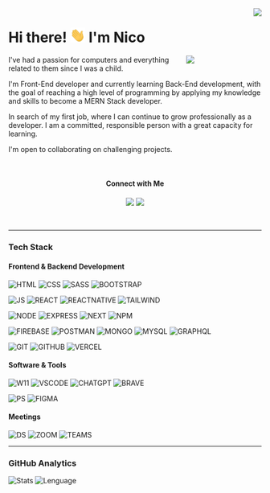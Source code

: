 <img src="https://img.shields.io/github/watchers/nicotvz/nicotvz?style=for-the-badge&logo=github&labelColor=black&color=1A1A1A" align="right">

<h1>Hi there! <img src="https://raw.githubusercontent.com/ABSphreak/ABSphreak/master/gifs/Hi.gif" width="30px"> I'm Nico</h1>

<img src="https://blogger.googleusercontent.com/img/b/R29vZ2xl/AVvXsEjU-9pemys3Z0x6xzxDoKsB3h1b5dKswDSlmDICTJsc8HSM60lO_PhS_oh3TcpKDaYfKWY1geTP4gqyQXrEFGHaZXo7iGwqwePiTRKBahc9eU1dE0mbm2AHoMcBN0U9MiB21hz-II8ITpHz_F_xrKS8f-ML66MCqa5Heq8hDRFOK8AEKC8W8CtpzBf1zA/d/v1-011020-mandalorian-mobile-4k.png" align="right" width="150px"></img>
  
<p>
I've had a passion for computers and everything related to them since I was a child.
 
I'm Front-End developer and currently learning Back-End development, with the goal of reaching a high level of programming by applying my knowledge and skills to become a MERN Stack developer.

  
In search of my first job, where I can continue to grow professionally as a developer. I am a committed, responsible person with a great capacity for learning.
  <br>
  
I'm open to collaborating on challenging projects.
</p>
<br>
<div align="center">
  <h4>Connect with Me</h4>
    <a href="mailto:nicotevez.dev@gmail.com"><img src="https://img.shields.io/badge/e--mail-EA4335?style=for-the-badge&logo=gmail&labelColor=black&color=1A1A1A" align="center"></a>
    <a href="https://www.linkedin.com/in/nicolastevez/"><img src="https://img.shields.io/badge/linkedin-0A66C2?style=for-the-badge&logo=linkedin&labelColor=black&logoColor=0A66C2&color=1A1A1A" align="center"></a>
</div>
<br>
<br>

-----
### Tech Stack
#### Frontend & Backend Development
![HTML](https://img.shields.io/badge/html-E34F26?style=for-the-badge&logo=html5&labelColor=black)
![CSS](https://img.shields.io/badge/css-1572B6?style=for-the-badge&logo=css3&logoColor=1572B6&labelColor=black)
![SASS](https://img.shields.io/badge/sass-CC6699?style=for-the-badge&logo=sass&labelColor=black)
![BOOTSTRAP](https://img.shields.io/badge/bootstrap-7952B3?style=for-the-badge&logo=bootstrap&logoColor=7952B3&labelColor=black)

![JS](https://img.shields.io/badge/javascript-F7DF1E?style=for-the-badge&logo=javascript&labelColor=black)
![REACT](https://img.shields.io/badge/react-61DAFB?style=for-the-badge&logo=react&labelColor=black)
![REACTNATIVE](https://img.shields.io/badge/react_native-61DAFB?style=for-the-badge&logo=react&labelColor=black)
![TAILWIND](https://img.shields.io/badge/tailwind-06B6D4?style=for-the-badge&logo=tailwindcss&logoColor=06B6D4&labelColor=black)

![NODE](https://img.shields.io/badge/node.js-5FA04E?style=for-the-badge&logo=node.js&logoColor=5FA04E&labelColor=black)
![EXPRESS](https://img.shields.io/badge/express.js-000000?style=for-the-badge&logo=express&labelColor=black)
![NEXT](https://img.shields.io/badge/next.js-000000?style=for-the-badge&logo=nextdotjs&labelColor=black)
![NPM](https://img.shields.io/badge/npm-CB3837?style=for-the-badge&logo=npm&logoColor=CB3837&labelColor=black)

![FIREBASE](https://img.shields.io/badge/firebase-DD2C00?style=for-the-badge&logo=firebase&logoColor=DD2C00&labelColor=black)
![POSTMAN](https://img.shields.io/badge/postman-FF6C37?style=for-the-badge&logo=postman&labelColor=black)
![MONGO](https://img.shields.io/badge/mongodb-47A248?style=for-the-badge&logo=mongodb&logoColor=47A248&labelColor=black)
![MYSQL](https://img.shields.io/badge/mysql-4479A1?style=for-the-badge&logo=mysql&logoColor=4479A1&labelColor=black)
![GRAPHQL](https://img.shields.io/badge/graphql-E10098?style=for-the-badge&logo=graphql&logoColor=E10098&labelColor=black)

![GIT](https://img.shields.io/badge/git-F05032?style=for-the-badge&logo=git&logoColor=F05032&labelColor=black)
![GITHUB](https://img.shields.io/badge/github-181717?style=for-the-badge&logo=github&labelColor=black)
![VERCEL](https://img.shields.io/badge/vercel-000000?style=for-the-badge&logo=vercel&labelColor=black)

#### Software & Tools
![W11](https://img.shields.io/badge/windows_11-45a5f5?style=for-the-badge&logo=awwwards&logoColor=45a5f5&labelColor=black)
![VSCODE](https://img.shields.io/badge/visual_studio_code-00a9e7?style=for-the-badge&logo=codecrafters&logoColor=00a9e7&labelColor=black)
![CHATGPT](https://img.shields.io/badge/chatgpt-74aa9c?style=for-the-badge&logo=openai&logoColor=74aa9c&labelColor=black)
![BRAVE](https://img.shields.io/badge/brave-FB542B?style=for-the-badge&logo=brave&logoColor=FB542B&labelColor=black)

![PS](https://img.shields.io/badge/photoshop-001e36?style=for-the-badge&logo=adobephotoshop&logoColor=001e36&labelColor=black)
![FIGMA](https://img.shields.io/badge/figma-F24E1E?style=for-the-badge&logo=figma&logoColor=23F24E1E&labelColor=black)

#### Meetings
![DS](https://img.shields.io/badge/Discord-7289DA?style=for-the-badge&logo=discord&logoColor=7289DA&labelColor=black)
![ZOOM](https://img.shields.io/badge/zoom-2D8CFF?style=for-the-badge&logo=zoom&logoColor=2D8CFF&labelColor=black)
![TEAMS](https://img.shields.io/badge/Teams-6264A7?style=for-the-badge&logo=tvtime&logoColor=6264A7&labelColor=black)

-----
### GitHub Analytics

![Stats](https://github-readme-stats.vercel.app/api?username=nicotvz&show_icons=false&hide_border=true&bg_color=1A1A1A&theme=dark#gh-dark-mode-only)
![Lenguage](https://github-readme-stats.vercel.app/api/top-langs/?username=nicotvz&layout=compact&langs_count=8&hide_border=true&bg_color=1A1A1A&theme=dark#gh-dark-mode-only)
    
  



<!--
**nicotvz/nicotvz** is a ✨ _special_ ✨ repository because its `README.md` (this file) appears on your GitHub profile.

Here are some ideas to get you started:

- 🔭 I’m currently working on ...
- 🌱 I’m currently learning ...
- 👯 I’m looking to collaborate on ...
- 🤔 I’m looking for help with ...
- 💬 Ask me about ...
- 📫 How to reach me: ...
- 😄 Pronouns: ...
- ⚡ Fun fact: ...
-->

